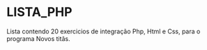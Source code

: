 # LISTA_PHP
Lista contendo 20 exercicios de integração Php, Html e Css, para o programa Novos titãs.

